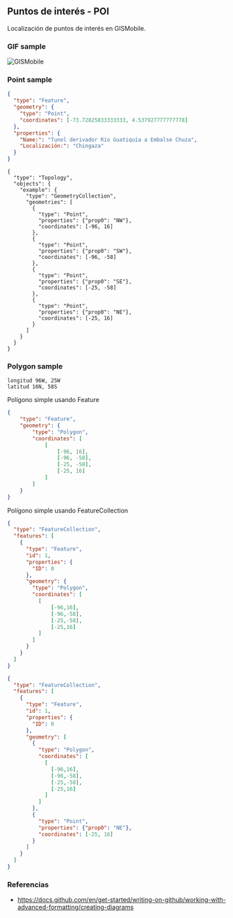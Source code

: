 ## Puntos de interés - POI

Localización de puntos de interés en GISMobile.


### GIF sample

![GISMobile](7/PXL_20230503_184310359.TS.gif)


### Point sample

```geojson
{
  "type": "Feature",
  "geometry": {
    "type": "Point", 
    "coordinates": [-73.72825833333333, 4.537927777777778]
  }, 
  "properties": {
    "Name:": "Tunel derivador Río Guatiquía a Embalse Chuza",
    "Localización:": "Chingaza" 
  }
}
```

```topojson
{
  "type": "Topology",
  "objects": {
    "example": {
      "type": "GeometryCollection",
      "geometries": [
        {
          "type": "Point",
          "properties": {"prop0": "NW"},
          "coordinates": [-96, 16]
        },
		{
          "type": "Point",
          "properties": {"prop0": "SW"},
          "coordinates": [-96, -58]
        },
		{
          "type": "Point",
          "properties": {"prop0": "SE"},
          "coordinates": [-25, -58]
        },
		{
          "type": "Point",
          "properties": {"prop0": "NE"},
          "coordinates": [-25, 16]
        }      		
      ]
    }
  }
}
```


### Polygon sample

```
longitud 96W, 25W
latitud 16N, 58S
```

Polígono simple usando Feature

```geojson
{
    "type": "Feature",
    "geometry": {
        "type": "Polygon",
        "coordinates": [
            [
                [-96, 16],
                [-96, -58],
                [-25, -58],
                [-25, 16]
            ]
        ]
    }
}
```

Polígono simple usando FeatureCollection

```geojson
{
  "type": "FeatureCollection",
  "features": [
    {
      "type": "Feature",
      "id": 1,
      "properties": {
        "ID": 0
      },
      "geometry": {
        "type": "Polygon",
        "coordinates": [
          [
              [-96,16],
              [-96,-58],
              [-25,-58],
              [-25,16]
          ]
        ]
      }
    }
  ]
}
```

```geojson
{
  "type": "FeatureCollection",
  "features": [
    {
      "type": "Feature",
      "id": 1,
      "properties": {
        "ID": 0
      },
      "geometry": [ 
        {
          "type": "Polygon",
          "coordinates": [
            [
              [-96,16],
              [-96,-58],
              [-25,-58],
              [-25,16]
            ]
          ]
        },
		{
          "type": "Point",
          "properties": {"prop0": "NE"},
          "coordinates": [-25, 16]
        }          
      ]  
    }
  ]
}
```



### Referencias

* https://docs.github.com/en/get-started/writing-on-github/working-with-advanced-formatting/creating-diagrams